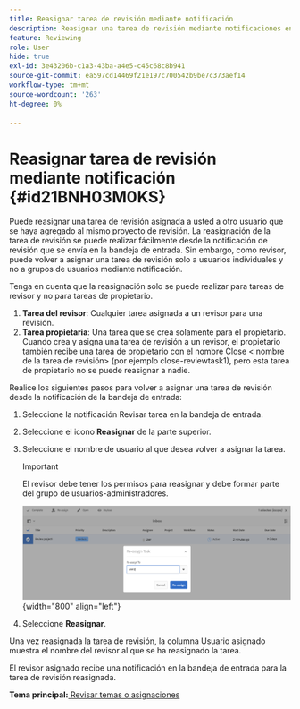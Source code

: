 ```yaml
---
title: Reasignar tarea de revisión mediante notificación
description: Reasignar una tarea de revisión mediante notificaciones en AEM Guides. Saber cómo reasignar una tarea de revisor desde la notificación de la bandeja de entrada.
feature: Reviewing
role: User
hide: true
exl-id: 3e43206b-c1a3-43ba-a4e5-c45c68c8b941
source-git-commit: ea597cd14469f21e197c700542b9be7c373aef14
workflow-type: tm+mt
source-wordcount: '263'
ht-degree: 0%

---
```


# Reasignar tarea de revisión mediante notificación {#id21BNH03M0KS}

Puede reasignar una tarea de revisión asignada a usted a otro usuario que se haya agregado al mismo proyecto de revisión. La reasignación de la tarea de revisión se puede realizar fácilmente desde la notificación de revisión que se envía en la bandeja de entrada. Sin embargo, como revisor, puede volver a asignar una tarea de revisión solo a usuarios individuales y no a grupos de usuarios mediante notificación.

Tenga en cuenta que la reasignación solo se puede realizar para tareas de revisor y no para tareas de propietario.

1. **Tarea del revisor**: Cualquier tarea asignada a un revisor para una revisión.
1. **Tarea propietaria**: Una tarea que se crea solamente para el propietario. Cuando crea y asigna una tarea de revisión a un revisor, el propietario también recibe una tarea de propietario con el nombre Close &lt; nombre de la tarea de revisión\> \(por ejemplo close-reviewtask1\), pero esta tarea de propietario no se puede reasignar a nadie.

Realice los siguientes pasos para volver a asignar una tarea de revisión desde la notificación de la bandeja de entrada:

1. Seleccione la notificación Revisar tarea en la bandeja de entrada.
1. Seleccione el icono **Reasignar** de la parte superior.
1. Seleccione el nombre de usuario al que desea volver a asignar la tarea.

   >[!IMPORTANT]
   >
   > El revisor debe tener los permisos para reasignar y debe formar parte del grupo de usuarios-administradores.

   ![](images/reassign-user-inbox.png){width="800" align="left"}

1. Seleccione **Reasignar**.

Una vez reasignada la tarea de revisión, la columna Usuario asignado muestra el nombre del revisor al que se ha reasignado la tarea.

El revisor asignado recibe una notificación en la bandeja de entrada para la tarea de revisión reasignada.

**Tema principal:**[ Revisar temas o asignaciones](review.md)
